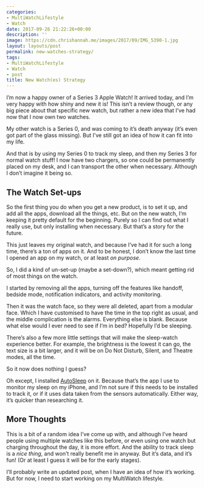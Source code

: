 ```yaml
---
categories:
- MultiWatchLifestyle
- Watch
date: 2017-09-26 21:22:26+00:00
description: ''
image: https://cdn.chrishannah.me/images/2017/09/IMG_5390-1.jpg
layout: layouts/post
permalink: new-watches-strategy/
tags:
- MultiWatchLifestyle
- Watch
- post
title: New Watch(es) Strategy
---
```


<div class="kg-card-markdown">
<p>I’m now a happy owner of a Series 3 Apple Watch! It arrived today, and I’m very happy with how shiny and new it is! This isn’t a review though, or any big piece about that specific new watch, but rather a new idea that I’ve had now that I now own two watches.</p>
<p>My other watch is a Series 0, and was coming to it’s death anyway (it’s even got part of the glass missing). But I’ve still got an idea of how it can fit into my life.</p>
<p>And that is by using my Series 0 to track my sleep, and then my Series 3 for normal watch stuff! I now have two chargers, so one could be permanently placed on my desk, and I can transport the other when necessary. Although I don’t imagine it being so.</p>
<h2 id="thewatchsetups">The Watch Set-ups</h2>
<p>So the first thing you do when you get a new product, is to set it up, and add all the apps, download all the things, etc. But on the new watch, I’m keeping it pretty default for the beginning. Purely so I can find out what I really use, but only installing when necessary. But that’s a story for the future.</p>
<p>This just leaves my original watch, and because I’ve had it for such a long time, there’s a ton of apps on it. And to be honest, I don’t know the last time I opened an app on my watch, or at least <em>on purpose</em>.</p>
<p>So, I did a kind of un-set-up (maybe a set-down?), which meant getting rid of most things on the watch.</p>
<p>I started by removing all the apps, turning off the features like handoff, bedside mode, notification indicators, and activity monitoring.</p>
<p>Then it was the watch face, so they were all deleted, apart from a modular face. Which I have customised to have the time in the top right as usual, and the middle complication is the alarms. Everything else is blank. Because what else would I ever need to see if I’m in bed? Hopefully I’d be sleeping.</p>
<p>There’s also a few more little settings that will make the sleep-watch experience better. For example, the brightness is the lowest it can go, the text size is a bit larger, and it will be on Do Not Disturb, Silent, and Theatre modes, all the time.</p>
<p>So it now does nothing I guess?</p>
<p>Oh except, I installed <a href="https://geo.itunes.apple.com/us/app/autosleep-auto-sleep-tracker-for-watch/id1164801111?mt=8&amp;at=1010l4Hj&amp;ct=theapplife">AutoSleep</a> on it. Because that’s the app I use to monitor my sleep on my iPhone, and I’m not sure if this needs to be installed to track it, or if it uses data taken from the sensors automatically. Either way, it’s quicker than researching it.</p>
<h2 id="morethoughts">More Thoughts</h2>
<p>This is a bit of a random idea I’ve come up with, and although I’ve heard people using multiple watches like this before, or even using one watch but charging throughout the day, it is more effort. And the ability to track sleep is a <em>nice thing</em>, and won’t really benefit me in anyway. But it’s data, and it’s fun! (Or at least I guess it will be for the early stages).</p>
<p>I’ll probably write an updated post, when I have an idea of how it’s working. But for now, I need to start working on my MultiWatch lifestyle.</p>
</div>